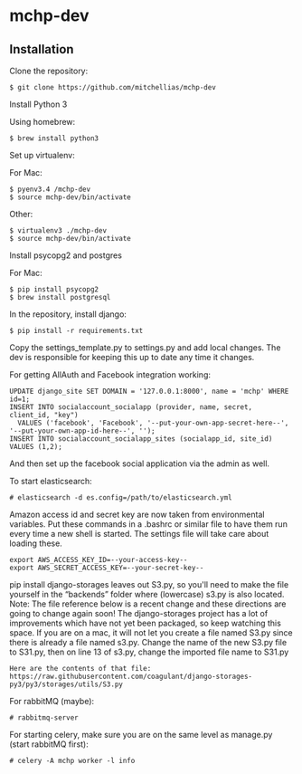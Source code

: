 mchp-dev
========

Installation
------------

Clone the repository:
```
$ git clone https://github.com/mitchellias/mchp-dev
```
Install Python 3

Using homebrew:
```
$ brew install python3
```
Set up virtualenv:

For Mac:
```
$ pyenv3.4 /mchp-dev
$ source mchp-dev/bin/activate
```
Other:
```
$ virtualenv3 ./mchp-dev
$ source mchp-dev/bin/activate
```
Install psycopg2 and postgres

For Mac:
```
$ pip install psycopg2
$ brew install postgresql
```
In the repository, install django:
```
$ pip install -r requirements.txt
```
Copy the settings_template.py to settings.py and add local changes. The dev is responsible for keeping this up to date any time it changes.

For getting AllAuth and Facebook integration working:
```
UPDATE django_site SET DOMAIN = '127.0.0.1:8000', name = 'mchp' WHERE id=1;
INSERT INTO socialaccount_socialapp (provider, name, secret, client_id, "key")
  VALUES ('facebook', 'Facebook', '--put-your-own-app-secret-here--', '--put-your-own-app-id-here--', '');
INSERT INTO socialaccount_socialapp_sites (socialapp_id, site_id) VALUES (1,2);
```
And then set up the facebook social application via the admin as well.

To start elasticsearch:
```
# elasticsearch -d es.config=/path/to/elasticsearch.yml
```

Amazon access id and secret key are now taken from environmental variables. Put these commands in a .bashrc or similar file to have them run every time a new shell is started. The settings file will take care about loading these.
```
export AWS_ACCESS_KEY_ID=--your-access-key--
export AWS_SECRET_ACCESS_KEY=--your-secret-key--
```

pip install django-storages leaves out S3.py, so you'll need to make the file yourself in the “backends” folder where (lowercase) s3.py is also located.
Note: The file reference below is a recent change and these directions are going to change again soon! The django-storages project has a lot of improvements which have not yet been packaged, so keep watching this space.
If you are on a mac, it will not let you create a file named S3.py since there is already a file named s3.py. Change the name of the new S3.py file to S31.py, then on line 13 of s3.py, change the imported file name to S31.py
```
Here are the contents of that file: https://raw.githubusercontent.com/coagulant/django-storages-py3/py3/storages/utils/S3.py
```
For rabbitMQ (maybe):
```
# rabbitmq-server
```
For starting celery, make sure you are on the same level as manage.py (start rabbitMQ first):
```
# celery -A mchp worker -l info
```
